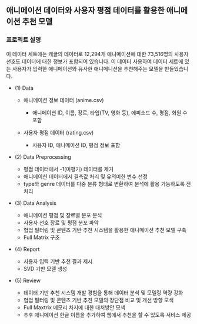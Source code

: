 ## 애니메이션 데이터와 사용자 평점 데이터를 활용한 애니메이션 추천 모델
### 프로젝트 설명
이 데이터 세트에는 캐글의 데이터로 12,294개 애니메이션에 대한 73,516명의 사용자 선호도 데이터에 대한 정보가 포함되어 있습니다. 이 데이터 사용하여 데이터 세트에 있는 사용자가 입력한 애니메이션와 유사한 애니메니션을 추천해주는 모델을 만들었습니다.
- (1) Data
  - 애니메이션 정보 데이터 (anime.csv)
    - 애니메이션 ID, 이름, 장르, 타입(TV, 영화 등), 에피소드 수, 평점, 회원 수 포함

  - 사용자 평점 데이터 (rating.csv)
    - 사용자 ID, 애니메이션 ID, 평점 정보 포함

- (2) Data Preprocessing
  - 평점 데이터에서 -1(미평가) 데이터를 제거
  - 애니메이션 데이터에서 결측값 처리 및 유의미한 변수 선정
  - type와 genre 데이터를 다중 분류 형태로 변환하여 분석에 활용 가능하도록 전처리

- (3) Data Analysis
  - 애니메이션 평점 및 장르별 분포 분석
  - 사용자 선호 장르 및 평점 분포 파악
  - 협업 필터링 및 콘텐츠 기반 추천 시스템을 활용한 애니메이션 추천 모델 구축
  - Full Matrix 구조 
  
- (4) Report
  - 사용자 입력 기반 추천 결과 제시
  - SVD 기반 모델 생성

- (5) Review
  - 데이터 기반 추천 시스템 개발 경험을 통해 데이터 분석 및 모델링 역량 강화
  - 협업 필터링 및 콘텐츠 기반 추천 모델의 장단점 비교 및 개선 방향 모색
  - Full Maxtrix 메모리 차지에 대한 대처방안 모색
  - 추후 애니메이션 한글 이름을 추가하여 웹에서 추천을 할 수 있도록 서비스 제공
